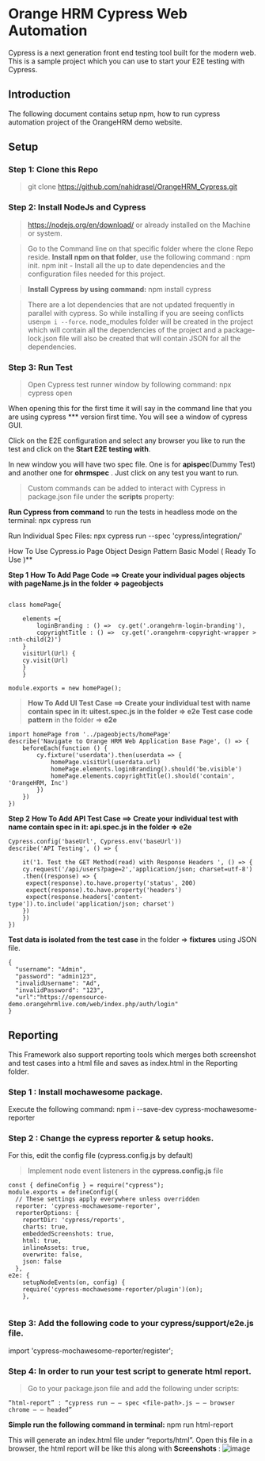 # Orange HRM Cypress Web Automation
Cypress is a next generation front end testing tool built for the modern web. This is a sample project which you can use to start your E2E testing with Cypress.
## Introduction
The following document contains setup npm, how to run cypress automation project of the OrangeHRM demo website.
## Setup
### Step 1: Clone this Repo 
> git clone https://github.com/nahidrasel/OrangeHRM_Cypress.git

### Step 2: Install NodeJs and Cypress
> https://nodejs.org/en/download/ or already installed on the Machine or system.

> Go to the Command line on that specific folder where the clone Repo reside. **Install npm on that folder**, use the following command : npm init.
npm init - Install all the up to date dependencies and the configuration files needed for this project.

> **Install Cypress by using command:**
npm install cypress

> There are a lot dependencies that are not updated frequently in parallel with cypress. So while installing if you are seeing conflicts use`npm i --force`.
node_modules folder will be created in the project which will contain all the dependencies of the project and a package-lock.json file will also be created that will contain JSON for all the dependencies.

### Step 3: Run Test

> Open Cypress test runner window by following command:
npx cypress open

When opening this for the first time it will say in the command line that you are using cypress *** version first time. You will see a window of cypress GUI.

Click on the E2E configuration and select any browser you like to run the test and click on the **Start E2E testing with**.

In new window you will have two spec file. One is for **apispec**(Dummy Test) and another one for **ohrmspec** . Just click on any test you want to run.

> Custom commands can be added to interact with Cypress in package.json file under the **scripts** property:

**Run Cypress from command** to run the tests in headless mode on the terminal:
npx cypress run 

Run Individual Spec Files:
npx cypress run --spec 'cypress/integration/<path to spec file>'


How To Use Cypress.io Page Object Design Pattern Basic Model ( Ready To Use )**

**Step 1**
**How To Add Page Code ==> Create your individual pages objects with pageName.js in the folder => pageobjects**

```

class homePage{

    elements ={
        loginBranding : () =>  cy.get('.orangehrm-login-branding'),
        copyrightTitle : () =>  cy.get('.orangehrm-copyright-wrapper > :nth-child(2)')
    }
    visitUrl(Url) {
    cy.visit(Url)
    }
    }

module.exports = new homePage();

```
> **How To Add UI Test Case ==> Create your individual test with name contain spec in it:  uitest.spec.js in the folder =>  e2e**
**Test case code pattern** in the folder =>  **e2e**
```
import homePage from '../pageobjects/homePage'
describe('Navigate to Orange HRM Web Application Base Page', () => {
    beforeEach(function () {
        cy.fixture('userdata').then(userdata => {
            homePage.visitUrl(userdata.url)
            homePage.elements.loginBranding().should('be.visible')
            homePage.elements.copyrightTitle().should('contain', 'OrangeHRM, Inc')
        })
    })
})

```
**Step 2** 
**How To Add API Test Case ==> Create your individual test with name contain spec in it:  api.spec.js in the folder =>  e2e**

```
Cypress.config('baseUrl', Cypress.env('baseUrl'))
describe('API Testing', () => {

    it('1. Test the GET Method(read) with Response Headers ', () => {
    cy.request('/api/users?page=2','application/json; charset=utf-8')
    .then((response) => {
     expect(response).to.have.property('status', 200)
     expect(response).to.have.property('headers')
     expect(response.headers['content-type']).to.include('application/json; charset')
    })
    })
})

```
 
 **Test data is isolated from the test case** in the folder  => **fixtures** using JSON file.

``` 
{
  "username": "Admin",
  "password": "admin123",
  "invalidUsername": "Ad",
  "invalidPassword": "123",
  "url":"https://opensource-demo.orangehrmlive.com/web/index.php/auth/login"
}

```
## **Reporting**
This Framework also support reporting tools which merges both screenshot and test cases into a html file and saves as index.html in the Reporting folder.
    
### Step 1 : Install mochawesome package. 
Execute the following command: npm i --save-dev cypress-mochawesome-reporter
    
### Step 2 : Change the cypress reporter & setup hooks.
For this, edit the config file (cypress.config.js by default)
    
> Implement node event listeners in the **cypress.config.js** file
```
const { defineConfig } = require("cypress");
module.exports = defineConfig({
  // These settings apply everywhere unless overridden
  reporter: 'cypress-mochawesome-reporter',
  reporterOptions: {
    reportDir: 'cypress/reports',
    charts: true,
    embeddedScreenshots: true,
    html: true,
    inlineAssets: true,
    overwrite: false,
    json: false
  },
e2e: {
    setupNodeEvents(on, config) {
    require('cypress-mochawesome-reporter/plugin')(on);
    },
    
```
    
### Step 3: Add the following code to your cypress/support/e2e.js file.
import 'cypress-mochawesome-reporter/register';
    
### Step 4: In order to run your test script to generate html report.
>Go to your package.json file and add the following under scripts:
```
“html-report” : “cypress run — — spec <file-path>.js — — browser chrome — — headed”
```
    
**Simple run the following command in terminal:**
npm run html-report
    
This will generate an index.html file under “reports/html”. Open this file in a browser, the html report will be like this along with **Screenshots** :
![image](https://user-images.githubusercontent.com/53434625/221381208-681f4983-d894-4dd2-acff-09fa9b1439a1.png)
